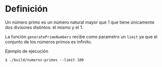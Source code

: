 # Definición

Un número primo es un número natural mayor que 1 que tiene
únicamente dos divisores distintos: él mismo y el 1.

La función `generatePrimeNumbers` recibe como parametro un
`limit` ya que el conjunto de los números primos es infinito.

Ejemplo de ejecución

```shell
$ ./build/numeros-primos --limit 100
```